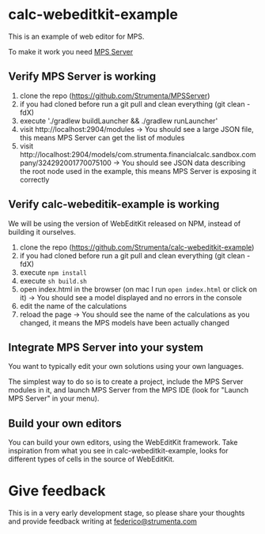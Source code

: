 # calc-webeditkit-example

This is an example of web editor for MPS.

To make it work you need [MPS Server]()

## Verify MPS Server is working

1. clone the repo (https://github.com/Strumenta/MPSServer)
2. if you had cloned before run a git pull and clean everything (git clean -fdX)
3. execute './gradlew buildLauncher && ./gradlew runLauncher'
4. visit http://localhost:2904/modules 
   -> You should see a large JSON file, this means MPS Server can get the list of modules 
5. visit http://localhost:2904/models/com.strumenta.financialcalc.sandbox.company/324292001770075100
   -> You should see JSON data describing the root node used in the example, this means MPS Server is exposing it correctly

## Verify calc-webeditik-example is working 

We will be using the version of WebEditKit released on NPM, instead of building it ourselves.

1. clone the repo (https://github.com/Strumenta/calc-webeditkit-example)
2. if you had cloned before run a git pull and clean everything (git clean -fdX)
3. execute `npm install`
4. execute `sh build.sh`
5. open index.html in the browser (on mac I run `open index.html` or click on it)
   -> You should see a model displayed and no errors in the console
6. edit the name of the calculations
7. reload the page
   -> You should see the name of the calculations as you changed, it means the MPS models have been actually changed

## Integrate MPS Server into your system

You want to typically edit your own solutions using your own languages.

The simplest way to do so is to create a project, include the MPS Server modules in it, and launch MPS Server from the MPS IDE (look for "Launch MPS Server" in your menu).

## Build your own editors

You can build your own editors, using the WebEditKit framework. Take inspiration from what you see in calc-webeditkit-example, looks for different types of cells in the source of WebEditKit.

# Give feedback

This is in a very early development stage, so please share your thoughts and provide feedback writing at federico@strumenta.com
